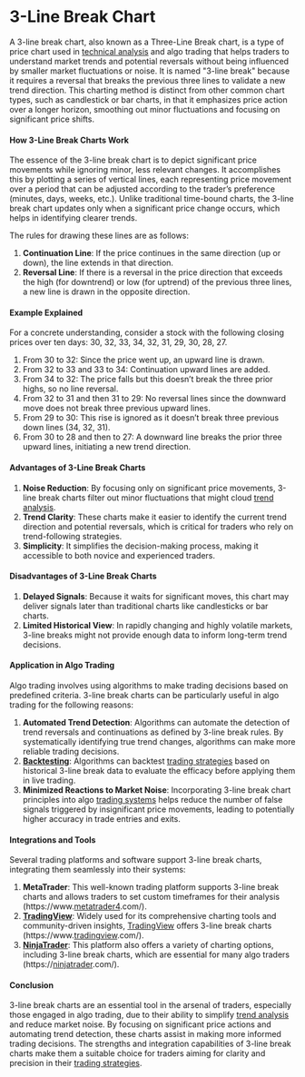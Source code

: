 # 3-Line Break Chart

A 3-line break chart, also known as a Three-Line Break chart, is a type of price chart used in [technical analysis](../t/technical_analysis.md) and algo trading that helps traders to understand market trends and potential reversals without being influenced by smaller market fluctuations or noise. It is named "3-line break" because it requires a reversal that breaks the previous three lines to validate a new trend direction. This charting method is distinct from other common chart types, such as candlestick or bar charts, in that it emphasizes price action over a longer horizon, smoothing out minor fluctuations and focusing on significant price shifts.

#### How 3-Line Break Charts Work

The essence of the 3-line break chart is to depict significant price movements while ignoring minor, less relevant changes. It accomplishes this by plotting a series of vertical lines, each representing price movement over a period that can be adjusted according to the trader’s preference (minutes, days, weeks, etc.). Unlike traditional time-bound charts, the 3-line break chart updates only when a significant price change occurs, which helps in identifying clearer trends.

The rules for drawing these lines are as follows:

1. **Continuation Line**: If the price continues in the same direction (up or down), the line extends in that direction.
2. **Reversal Line**: If there is a reversal in the price direction that exceeds the high (for downtrend) or low (for uptrend) of the previous three lines, a new line is drawn in the opposite direction.

#### Example Explained

For a concrete understanding, consider a stock with the following closing prices over ten days: 30, 32, 33, 34, 32, 31, 29, 30, 28, 27.

1. From 30 to 32: Since the price went up, an upward line is drawn.
2. From 32 to 33 and 33 to 34: Continuation upward lines are added.
3. From 34 to 32: The price falls but this doesn’t break the three prior highs, so no line reversal.
4. From 32 to 31 and then 31 to 29: No reversal lines since the downward move does not break three previous upward lines.
5. From 29 to 30: This rise is ignored as it doesn’t break three previous down lines (34, 32, 31). 
6. From 30 to 28 and then to 27: A downward line breaks the prior three upward lines, initiating a new trend direction.

#### Advantages of 3-Line Break Charts

1. **Noise Reduction**: By focusing only on significant price movements, 3-line break charts filter out minor fluctuations that might cloud [trend analysis](../t/trend_analysis.md).
2. **Trend Clarity**: These charts make it easier to identify the current trend direction and potential reversals, which is critical for traders who rely on trend-following strategies.
3. **Simplicity**: It simplifies the decision-making process, making it accessible to both novice and experienced traders.

#### Disadvantages of 3-Line Break Charts

1. **Delayed Signals**: Because it waits for significant moves, this chart may deliver signals later than traditional charts like candlesticks or bar charts.
2. **Limited Historical View**: In rapidly changing and highly volatile markets, 3-line breaks might not provide enough data to inform long-term trend decisions.

#### Application in Algo Trading

Algo trading involves using algorithms to make trading decisions based on predefined criteria. 3-line break charts can be particularly useful in algo trading for the following reasons:

1. **Automated Trend Detection**: Algorithms can automate the detection of trend reversals and continuations as defined by 3-line break rules. By systematically identifying true trend changes, algorithms can make more reliable trading decisions.
2. **[Backtesting](../b/backtesting.md)**: Algorithms can backtest [trading strategies](../t/trading_strategies.md) based on historical 3-line break data to evaluate the efficacy before applying them in live trading.
3. **Minimized Reactions to Market Noise**: Incorporating 3-line break chart principles into algo [trading systems](../t/trading_systems.md) helps reduce the number of false signals triggered by insignificant price movements, leading to potentially higher accuracy in trade entries and exits.

#### Integrations and Tools

Several trading platforms and software support 3-line break charts, integrating them seamlessly into their systems:

1. **MetaTrader**: This well-known trading platform supports 3-line break charts and allows traders to set custom timeframes for their analysis (https://www.[metatrader4](../m/metatrader4.md).com/).
2. **[TradingView](../t/tradingview.md)**: Widely used for its comprehensive charting tools and community-driven insights, [TradingView](../t/tradingview.md) offers 3-line break charts (https://www.[tradingview](../t/tradingview.md).com/).
3. **[NinjaTrader](../n/ninjatrader.md)**: This platform also offers a variety of charting options, including 3-line break charts, which are essential for many algo traders (https://[ninjatrader](../n/ninjatrader.md).com/).

#### Conclusion

3-line break charts are an essential tool in the arsenal of traders, especially those engaged in algo trading, due to their ability to simplify [trend analysis](../t/trend_analysis.md) and reduce market noise. By focusing on significant price actions and automating trend detection, these charts assist in making more informed trading decisions. The strengths and integration capabilities of 3-line break charts make them a suitable choice for traders aiming for clarity and precision in their [trading strategies](../t/trading_strategies.md).
